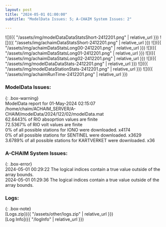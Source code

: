 ```yaml
---
layout: post
title: "2024-05-01 01:00:00"
subtitle: "ModelData Issues: 5; A-CHAIM System Issues: 2"

---
```


![]({{ "/assets/img/modelDataDataStatsShort-2412201.png" | relative_url }})
![]({{ "/assets/img/achaimDataStatsShort-2412201.png" | relative_url }})
![]({{ "/assets/img/achaimDataStatsLong00-2412201.png" | relative_url }})
![]({{ "/assets/img/achaimDataStatsLong01-2412201.png" | relative_url }})
![]({{ "/assets/img/achaimDataStatsLong02-2412201.png" | relative_url }})
![]({{ "/assets/img/modelDataDataStats-2412201.png" | relative_url }})
![]({{ "/assets/img/modelDataStationStats-2412201.png" | relative_url }})
![]({{ "/assets/img/achaimRunTime-2412201.png" | relative_url }})


### ModelData Issues:  
  
{: .box-warning}  
 ModelData report for 01-May-2024 02:15:07   
 /home/chaim/ACHAIM_SERVER/A-CHAIM/modelData/2024/122/02/modelData.mat   
 62.6443% of RIO absoprtion values are finite   
 72.5367% of RIO volt values are finite   
 0% of all possible stations for IONO were downloaded. x4174   
 0% of all possible stations for SENTINEL were downloaded. x3629   
 3.6789% of all possible stations for KARTVERKET were downloaded. x36   
  
### A-CHAIM System Issues:  
  
{: .box-error}  
2024-05-01 00:29:22 The logical indices contain a true value outside of the array bounds.  
2024-05-01 01:29:36 The logical indices contain a true value outside of the array bounds.  

### Logs:  
  
{: .box-note}  
[Logs.zip]({{ "/assets/other/logs.zip" | relative_url }})  
[Log Info]({{ "/logInfo" | relative_url }})  
